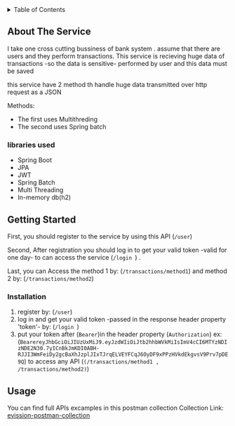 
<!-- TABLE OF CONTENTS -->
<details>
  <summary>Table of Contents</summary>
  <ol>
    <li>
      <a href="#about-the-service">About The Service</a>
      <ul>
        <li><a href="#libraries-used">libraries used</a></li>
      </ul>
    </li>
    <li>
      <a href="#getting-started">Getting Started</a>
      <ul>
        <li><a href="#installation">Installation</a></li>
      </ul>
    </li>
    <li><a href="#usage">Usage</a></li>
  </ol>
</details>



## About The Service

I take one cross cutting bussiness of bank system .
assume that there are users and they perform transactions. This service is recieving huge data of transactions -so the data is sensitive- performed by user and this data must be saved

this service have 2 method th handle huge data transmitted over http request as a JSON

Methods:
* The first uses Multithreding 
* The second uses Spring batch



### libraries used

* Spring Boot
* JPA
* JWT
* Spring Batch
* Multi Threading
* In-memory db(h2)



<!-- GETTING STARTED -->
## Getting Started

First, you should register to the service by using this API (`/user`)

Second, After registration you should log in to get your valid token -valid for one day- to can access the service (`/login `) .

Last, you can Access the method 1 by: (`/transactions/method1`)  and method 2 by: (`/transactions/method2`)
  
  
  
### Installation

1. register by: (`/user`)
2. log in and get your valid token -passed in the response header property 'token'- by: (`/login `)
3. put your token after (`Bearer`)in the header property (`Authorization`) ex: (`BearereyJhbGciOiJIUzUxMiJ9.eyJzdWIiOiJtb2hhbWVkMiIsImV4cCI6MTYzNDIzNDE2N30.7yICnBkJmKDI0ABH-RJJI3WmFeiDy2gcBaXhJzplJIxTJrqELVEYFCqJ6OyDF9xPPzHVkdEkgvsV9Prv7pDE9Q`)
   to access any API (`(/transactions/method1 , /transactions/method2)`)



## Usage

You can find full APIs excamples in this postman collection 
Collection Link: [evission-postman-collection](https://www.getpostman.com/collections/03707de19b681981cd78)


